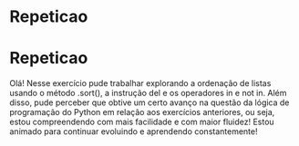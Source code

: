 # Repeticao
# Repeticao
Olá! Nesse exercício pude trabalhar explorando a ordenação de listas usando o método .sort(), a instrução del e os operadores in e not in. 
Além disso, pude perceber que obtive um certo avanço na questão da lógica de programação do Python em relação aos exercícios anteriores, ou seja, estou compreendendo com mais facilidade e com maior fluidez!
Estou animado para continuar evoluindo e aprendendo constantemente!
